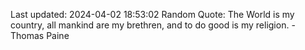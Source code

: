 Last updated: 2024-04-02 18:53:02
Random Quote: The World is my country, all mankind are my brethren, and to do good is my religion. - Thomas Paine